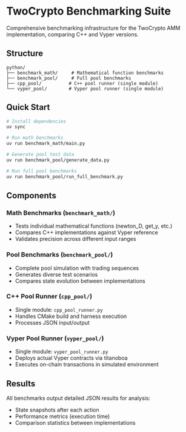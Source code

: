 # TwoCrypto Benchmarking Suite

Comprehensive benchmarking infrastructure for the TwoCrypto AMM implementation, comparing C++ and Vyper versions.

## Structure

```
python/
├── benchmark_math/     # Mathematical function benchmarks
├── benchmark_pool/     # Full pool benchmarks
├── cpp_pool/          # C++ pool runner (single module)
└── vyper_pool/        # Vyper pool runner (single module)
```

## Quick Start

```bash
# Install dependencies
uv sync

# Run math benchmarks
uv run benchmark_math/main.py

# Generate pool test data
uv run benchmark_pool/generate_data.py

# Run full pool benchmarks
uv run benchmark_pool/run_full_benchmark.py
```

## Components

### Math Benchmarks (`benchmark_math/`)
- Tests individual mathematical functions (newton_D, get_y, etc.)
- Compares C++ implementations against Vyper reference
- Validates precision across different input ranges

### Pool Benchmarks (`benchmark_pool/`)
- Complete pool simulation with trading sequences
- Generates diverse test scenarios
- Compares state evolution between implementations

### C++ Pool Runner (`cpp_pool/`)
- Single module: `cpp_pool_runner.py`
- Handles CMake build and harness execution
- Processes JSON input/output

### Vyper Pool Runner (`vyper_pool/`)
- Single module: `vyper_pool_runner.py`
- Deploys actual Vyper contracts via titanoboa
- Executes on-chain transactions in simulated environment

## Results

All benchmarks output detailed JSON results for analysis:
- State snapshots after each action
- Performance metrics (execution time)
- Comparison statistics between implementations